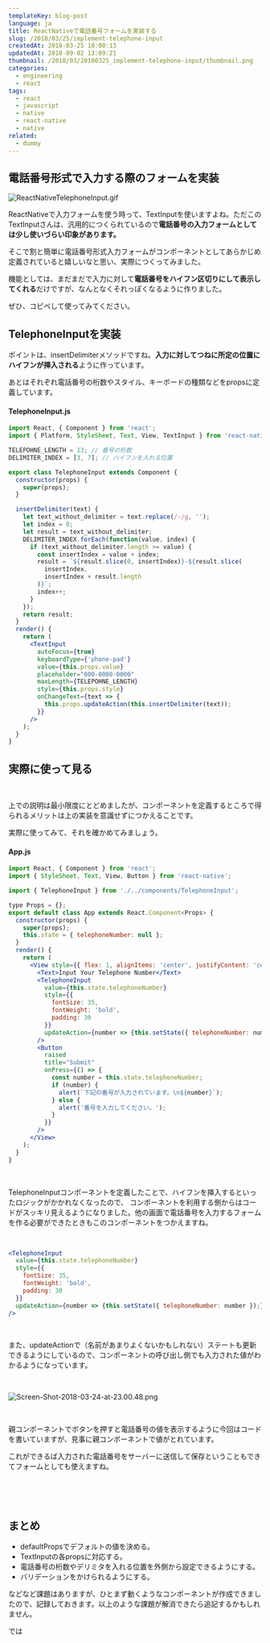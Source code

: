 ```yaml
---
templateKey: blog-post
language: ja
title: ReactNativeで電話番号フォームを実装する
slug: /2018/03/25/implement-telephone-input
createdAt: 2018-03-25 10:00:13
updatedAt: 2018-09-02 13:09:21
thumbnail: /2018/03/20180325_implement-telephone-input/thumbnail.png
categories:
  - engineering
  - react
tags:
  - react
  - javascript
  - native
  - react-native
  - native
related:
  - dummy
---
```


<h2>電話番号形式で入力する際のフォームを実装</h2>

<img class="post-image half-width" src="https://statics.ver-1-0.xyz/uploads/2018/03/20180325_implement-telephone-input/ReactNativeTelephoneInput.gif" alt="ReactNativeTelephoneInput.gif"/>


ReactNativeで入力フォームを使う時って、TextInputを使いますよね。ただこのTextInputさんは、汎用的につくられているので<strong>電話番号の入力フォームとしては少し使いづらい印象があります。</strong>

そこで割と簡単に電話番号形式入力フォームがコンポーネントとしてあらかじめ定義されていると嬉しいなと思い、実際につくってみました。

機能としては、まだまだで入力に対して<strong>電話番号をハイフン区切りにして表示してくれる</strong>だけですが、なんとなくそれっぽくなるように作りました。

ぜひ、コピペして使ってみてください。

<div class="adsense"></div>
<h2>TelephoneInputを実装</h2>
ポイントは、insertDelimiterメソッドですね。<strong>入力に対してつねに所定の位置にハイフンが挿入される</strong>ように作っています。

あとはそれぞれ電話番号の桁数やスタイル、キーボードの種類などをpropsに定義しています。
<h4>TelephoneInput.js</h4>

```jsx
import React, { Component } from 'react';
import { Platform, StyleSheet, Text, View, TextInput } from 'react-native';

TELEPOHNE_LENGTH = 13; // 番号の桁数
DELIMITER_INDEX = [3, 7]; // ハイフンを入れる位置

export class TelephoneInput extends Component {
  constructor(props) {
    super(props);
  }

  insertDelimiter(text) {
    let text_without_delimiter = text.replace(/-/g, '');
    let index = 0;
    let result = text_without_delimiter;
    DELIMITER_INDEX.forEach(function(value, index) {
      if (text_without_delimiter.length >= value) {
        const insertIndex = value + index;
        result = `${result.slice(0, insertIndex)}-${result.slice(
          insertIndex,
          insertIndex + result.length
        )}`;
        index++;
      }
    });
    return result;
  }
  render() {
    return (
      <TextInput
        autoFocus={true}
        keyboardType={'phone-pad'}
        value={this.props.value}
        placeholder="000-0000-0000"
        maxLength={TELEPOHNE_LENGTH}
        style={this.props.style}
        onChangeText={text => {
          this.props.updateAction(this.insertDelimiter(text));
        }}
      />
    );
  }
}
```
<h2>実際に使って見る</h2>
&nbsp;

上での説明は最小限度にとどめましたが、コンポーネントを定義するところで得られるメリットは上の実装を意識せずにつかえることです。

実際に使ってみて、それを確かめてみましょう。
<h4>App.js</h4>

```jsx
import React, { Component } from 'react';
import { StyleSheet, Text, View, Button } from 'react-native';

import { TelephoneInput } from './../components/TelephoneInput';

type Props = {};
export default class App extends React.Component<Props> {
  constructor(props) {
    super(props);
    this.state = { telephoneNumber: null };
  }
  render() {
    return (
      <View style={{ flex: 1, alignItems: 'center', justifyContent: 'center' }}>
        <Text>Input Your Telephone Number</Text>
        <TelephoneInput
          value={this.state.telephoneNumber}
          style={{
            fontSize: 35,
            fontWeight: 'bold',
            padding: 30
          }}
          updateAction={number => {this.setState({ telephoneNumber: number });}}
        />
        <Button
          raised
          title="Submit"
          onPress={() => {
            const number = this.state.telephoneNumber;
            if (number) {
              alert(`下記の番号が入力されています。\n${number}`);
            } else {
              alert('番号を入力してください。');
            }
          }}
        />
      </View>
    );
  }
}

```
&nbsp;

TelephoneInputコンポーネントを定義したことで、ハイフンを挿入するといったロジックがかかれなくなったので、
コンポーネントを利用する側からはコードがスッキリ見えるようになりました。他の画面で電話番号を入力するフォームを作る必要ができたときもこのコンポーネントをつかえますね。

&nbsp;
```jsx
<TelephoneInput
  value={this.state.telephoneNumber}
  style={{
    fontSize: 35,
    fontWeight: 'bold',
    padding: 30
  }}
  updateAction={number => {this.setState({ telephoneNumber: number });}}
/>

```
&nbsp;

また、updateActionで（名前があまりよくないかもしれない）ステートも更新できるようにしているので、コンポーネントの呼び出し側でも入力された値がわかるようになっています。

&nbsp;

<img class="post-image" src="https://statics.ver-1-0.xyz/uploads/2018/03/20180325_implement-telephone-input/Screen-Shot-2018-03-24-at-23.00.48.png" alt="Screen-Shot-2018-03-24-at-23.00.48.png"/>

&nbsp;

親コンポーネントでボタンを押すと電話番号の値を表示するように今回はコードを書いていますが、見事に親コンポーネントで値がとれています。

これができるば入力された電話番号をサーバーに送信して保存ということもできてフォームとしても使えますね。

&nbsp;

&nbsp;
<h2>まとめ</h2>
<ul>
 	<li>defaultPropsでデフォルトの値を決める。</li>
 	<li>TextInputの各propsに対応する。</li>
 	<li>電話番号の桁数やデリミタを入れる位置を外側から設定できるようにする。</li>
 	<li>バリデーションをかけられるようにする。</li>
</ul>
などなど課題はありますが、ひとまず動くようなコンポーネントが作成できましたので、記録しておきます。以上のような課題が解消できたら追記するかもしれません。

では
